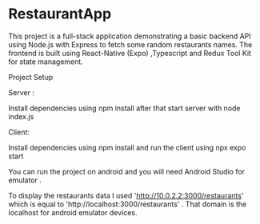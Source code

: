 # RestaurantApp

This project is a full-stack application demonstrating a basic backend API using Node.js with Express to fetch some random restaurants names. The frontend is built using React-Native (Expo) ,Typescript and  Redux Tool Kit for state management.

Project Setup

Server :

Install dependencies using npm install after that start server with node index.js

Client:

Install dependencies using npm install and run the client using npx expo start 

You can run the project on android and you will need Android Studio for emulator .

To display the restaurants data I used 'http://10.0.2.2:3000/restaurants'  which is equal to 'http://localhost:3000/restaurants' . That domain is the localhost for android emulator devices.
